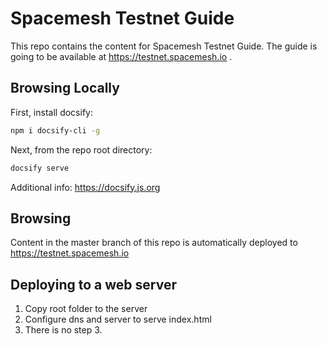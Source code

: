 # Spacemesh Testnet Guide

This repo contains the content for Spacemesh Testnet Guide.
The guide is going to be available at https://testnet.spacemesh.io .

##  Browsing Locally

First, install docsify:

```bash
npm i docsify-cli -g
```

Next, from the repo root directory:

```bash
docsify serve
```

Additional info: https://docsify.js.org

## Browsing
Content in the master branch of this repo is automatically deployed to https://testnet.spacemesh.io

## Deploying to a web server
1. Copy root folder to the server
2. Configure dns and server to serve index.html
3. There is no step 3.
